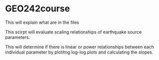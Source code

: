 # GEO242course

This will explain what are in the files

This scirpt will evaluate scaling relationships of earthquake source parameters. 

This will determine if there is linear or power relationships between each individual parameter by plotitng log-log plots and calculating the slopes. 
